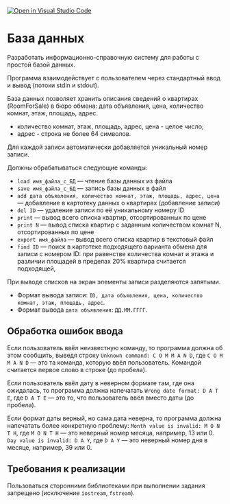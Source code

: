 [![Open in Visual Studio Code](https://classroom.github.com/assets/open-in-vscode-f059dc9a6f8d3a56e377f745f24479a46679e63a5d9fe6f495e02850cd0d8118.svg)](https://classroom.github.com/online_ide?assignment_repo_id=7051978&assignment_repo_type=AssignmentRepo)
# База данных
Разработать информационно-справочную систему для работы с простой базой данных. 

Программа взаимодействует с пользователем через стандартный ввод и вывод (потоки stdin и stdout).

База данных позволяет хранить описания сведений о квартирах (RoomForSale) в бюро обмена: дата объявления, цена, количество комнат, этаж, площадь, адрес. 
* количество комнат, этаж, площадь, адрес, цена - целое число;
* адрес - строка не более 64 символов.

Для каждой записи автоматически добавляется уникальный номер записи.

Должны обрабатываться следующие команды:
* `load имя_файла_с_БД` — чтение базы данных из файла
* `save имя_файла_с_БД` — запись базы данных в файл
* `add дата объявления, количество комнат, этаж, площадь, адрес, цена` — добавление в картотеку данных о квартирах (добавление записи)
* `del ID` — удаление записи по её уникальному номеру ID
* `print` — вывод всего списка квартир, отсортированных по цене
* `print N` — вывод списка квартир с заданным количеством комнат N, отсортированных по цене
* `export имя_файла` — вывод всего списка квартир в текстовый файл
* `find ID` — поиск в картотеке подходящего варианта обмена для записи с номером ID: при равенстве количества комнат и этажа и различии площадей в пределах 20% квартира считается подходящей,

При выводе списков на экран элементы записи разделяются запятыми. 
* Формат вывода записи: `ID, дата объявления, цена, количество комнат, этаж, площадь, адрес`.
* Формат вывода `дата объявления`: `ДД.ММ.ГГГГ`.


## Обработка ошибок ввода
Если пользователь ввёл неизвестную команду, то программа должна об этом сообщить, выведя строку `Unknown command: C O M M A N D`, где `C O M M A N D` — это та команда, которую ввёл пользователь. Командой считается первое слово в строке (до пробела).

Если пользователь ввёл дату в неверном формате там, где она ожидалась, то программа должна напечатать `Wrong date format: D A T E`, где `D A T E` — это то, что пользователь ввёл вместо даты (до пробела).

Если формат даты верный, но сама дата неверна, то программа должна напечатать более конкретную проблему: `Month value is invalid: M O N T H`, где `M O N T H` — это неверный номер месяца, например, 13 или 0. `Day value is invalid: D A Y`, где `D A Y` — это неверный номер дня в месяце, например, 39 или 0.

## Требования к реализации
Пользоваться сторонними библиотеками при выполнении задания запрещено (исключение `iostream`, `fstream`).

